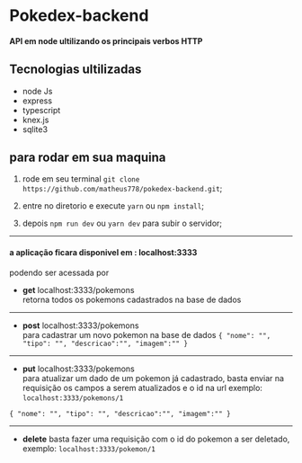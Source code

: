 # Pokedex-backend
#### API em node  ultilizando os principais verbos HTTP

## Tecnologias ultilizadas
- node Js 
- express
- typescript
- knex.js
- sqlite3


## para rodar em sua maquina
1.  rode em seu terminal `git clone https://github.com/matheus778/pokedex-backend.git`;

2. entre no diretorio e execute `yarn` ou `npm install`;

3. depois `npm run dev` ou `yarn dev` para subir o servidor;
------------


#### a aplicação ficara disponivel em : localhost:3333
podendo ser acessada por 
- **get**   localhost:3333/pokemons <br>
retorna todos os pokemons cadastrados na base de dados

------------


- **post**  localhost:3333/pokemons  <br>
 para cadastrar um novo pokemon na base de dados
`{
"nome": "",
"tipo": "",
"descricao":"",
"imagem":""
}
`

------------


- **put**  localhost:3333/pokemons  <br>
para atualizar um dado de um pokemon já cadastrado,
basta enviar na requisição os campos a serem atualizados e o id na url 
exemplo: `localhost:3333/pokemons/1`

`{
"nome": "",
"tipo": "",
"descricao":"",
"imagem":""
}
`

------------

- **delete**  basta fazer uma requisição com o id do pokemon a ser deletado, exemplo: `localhost:3333/pokemon/1`


